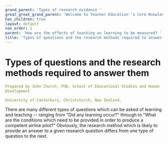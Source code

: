 ```yaml
---
grand_parent: 'Types of research evidence '
great_great_grand_parent: 'Welcome to Teacher Education''s Core Knowledge and Skills.'
has_children: true
layout: default
nav_order: 1
parent: 'How are the effects of teaching on learning to be measured? '
title: 'Types of questions and the research methods required to answer them '
---
```

# Types of questions and the research methods required to answer them


```yaml
Prepared by John Church, PhD, School of Educational Studies and Human
Development

University of Canterbury, Christchurch, New Zealand.
```


There are many different types of questions which can be asked of
learning and teaching -- ranging from "Did any learning occur?" through
to "What are the conditions which need to be provided in order to
produce a competent airline pilot?" Obviously, the research method which
is likely to provide an answer to a given research question differs from
one type of question to the next.
